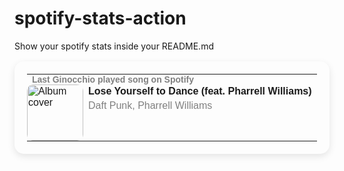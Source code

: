 # spotify-stats-action
Show your spotify stats inside your README.md


<!-- START_SECTION: Spotify Stats -->
<table style="border: none; border-radius: 15px; padding: 20px; box-shadow: 0px 4px 12px rgba(0, 0, 0, 0.1); max-width: 100%; font-family: Arial, sans-serif;">
  <tr>
    <td colspan="2" style="padding-bottom: 0px;padding-top: 0px">
      <h4 style="margin: 0; font-size: 14px; color: grey;">Last Ginocchio played song on Spotify</h4>
    </td>
  </tr>
  <tr>
    <td style="padding: 0 0 0 0">
      <img src="https://i.scdn.co/image/ab67616d0000b2739b9b36b0e22870b9f542d937" alt="Album cover" style="width: 90px; height: 90px; border-radius: 10px;">
    </td>
    <td style="vertical-align: top;">
      <p style="margin: 0; font-weight: bold;"><strong>Lose Yourself to Dance (feat. Pharrell Williams)</strong></p>
      <p style="margin: 5px 0 0 0; color: grey;">Daft Punk, Pharrell Williams</p>
    </td>
  </tr>
</table>

<!-- END_SECTION: Spotify Stats -->